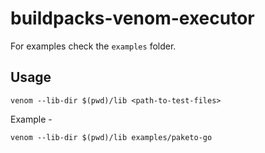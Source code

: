 # buildpacks-venom-executor

For examples check the `examples` folder.

## Usage

`venom --lib-dir $(pwd)/lib <path-to-test-files>`

Example -

`venom --lib-dir $(pwd)/lib examples/paketo-go`
